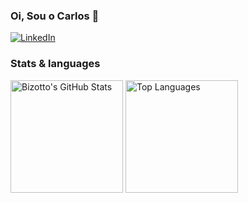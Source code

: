 ### Oi, Sou o Carlos 👋

[![LinkedIn](https://img.shields.io/badge/LinkedIn-0077B5?style=for-the-badge&logo=linkedin&logoColor=white)](https://www.linkedin.com/in/nicolas-ian-bizotto-410388208/)

### Stats & languages
<div style= "display: inline_block">
<img height="180em" alt="Bizotto's GitHub Stats" src="https://github-readme-stats.vercel.app/api?username=Bizotto&show_icons=true&theme=highcontrast&count_private=false">
<img height="180em" alt="Top Languages" src="https://github-readme-stats.vercel.app/api/top-langs/?username=Bizotto&layout=compact&langs_count=5&theme=highcontrast">
</div>
